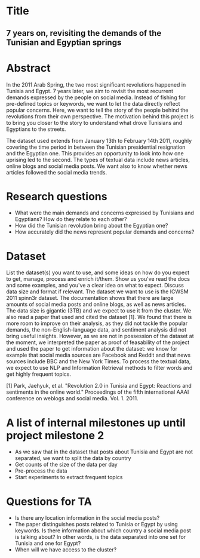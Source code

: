 # Title

## 7 years on, revisiting the demands of the Tunisian and Egyptian springs 

# Abstract
In the 2011 Arab Spring, the two most significant revolutions happened in Tunisia and Egypt. 7 years later, we aim to revisit the most recurrent demands expressed by the people on social media. Instead of fishing for pre-defined topics or keywords, we want to let the data directly reflect popular concerns. Here, we want to tell the story of the people behind the revolutions from their own perspective. The motivation behind this project is to bring you closer to the story to understand what drove Tunisians and Egyptians to the streets.

The dataset used extends from January 13th to February 14th 2011, roughly covering the time period in between the Tunisian presidential resignation and the Egyptian one. This provides an opportunity to look into how one uprising led to the second. The types of textual data include news articles, online blogs and social media posts. We want also to know whether news articles followed the social media trends.

# Research questions
- What were the main demands and concerns expressed by Tunisians and Egyptians? How do they relate to each other?
- How did the Tunisian revolution bring about the Egyptian one?
- How accurately did the news represent popular demands and concerns?

# Dataset
List the dataset(s) you want to use, and some ideas on how do you expect to get, manage, process and enrich it/them. Show us you've read the docs and some examples, and you've a clear idea on what to expect. Discuss data size and format if relevant.
The dataset we want to use is the ICWSM 2011 spinn3r dataset. The documentation shows that there are large amounts of social media posts and online blogs, as well as news articles. The data size is gigantic (3TB) and we expect to use it from the cluster. We also read a paper that used and cited the dataset [1]. We found that there is more room to improve on their analysis, as they did not tackle the popular demands, the non-English-language data, and sentiment analysis did not bring useful insights. However, as we are not in possession of the dataset at the moment, we interpreted the paper as proof of feasability of the project and used the paper to get information about the dataset: we know for example that social media sources are Facebook and Reddit and that news sources include BBC and the New York Times. To process the textual data, we expect to use NLP and Information Retrieval methods to filter words and get highly frequent topics.

[1] Park, Jaehyuk, et al. "Revolution 2.0 in Tunisia and Egypt: Reactions and sentiments in the online world." Proceedings of the fifth international AAAI conference on weblogs and social media. Vol. 1. 2011.

# A list of internal milestones up until project milestone 2
- As we saw that in the dataset that posts about Tunisia and Egypt are not separated, we want to split the data by country
- Get counts of the size of the data per day
- Pre-process the data
- Start experiments to extract frequent topics

# Questions for TA
- Is there any location information in the social media posts?
- The paper distinguishes posts related to Tunisia or Egypt by using keywords. Is there information about which country a social media post is talking about? In other words, is the data separated into one set for Tunisia and one for Egypt?
- When will we have access to the cluster?
